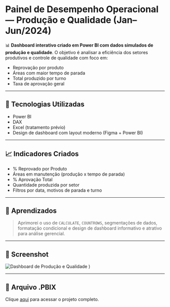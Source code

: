 # Painel de Desempenho Operacional — Produção e Qualidade (Jan–Jun/2024)

📊 **Dashboard interativo criado em Power BI com dados simulados de produção e qualidade**. O objetivo é analisar a eficiência dos setores produtivos e controle de qualidade com foco em:

- Reprovação por produto
- Áreas com maior tempo de parada
- Total produzido por turno
- Taxa de aprovação geral

---

## 🔧 Tecnologias Utilizadas
- Power BI
- DAX
- Excel (tratamento prévio)
- Design de dashboard com layout moderno (Figma + Power BI)

---

## 📈 Indicadores Criados
- % Reprovado por Produto
- Áreas em manutenção (produção x tempo de parada)
- % Aprovação Total
- Quantidade produzida por setor
- Filtros por data, motivos de parada e turno

---

## 🧠 Aprendizados
> Aprimorei o uso de `CALCULATE`, `COUNTROWS`, segmentações de dados, formatação condicional e design de dashboard informativo e atrativo para análise gerencial.

---

## 📸 Screenshot
![Dashboard de Produção e Qualidade](![dados-produçao-qualidade](https://github.com/user-attachments/assets/86508be4-4ace-4c4b-937b-1af87155636c)
)
)

---

## 📁 Arquivo .PBIX
Clique [aqui](dados%20produção%20qualidade.pbix) para acessar o projeto completo.
